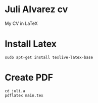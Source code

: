 # Juli Alvarez cv
My CV in LaTeX

# Install Latex
```
sudo apt-get install texlive-latex-base
```

# Create PDF
```
cd juli.a
pdflatex main.tex
```
